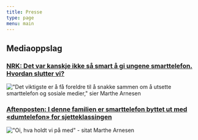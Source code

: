 ```yaml
---
title: Presse
type: page
menu: main
---
```


## Mediaoppslag

### [NRK: Det var kanskje ikke så smart å gi ungene smarttelefon. Hvordan slutter vi?](https://www.nrk.no/kultur/xl/er-det-mulig-a-ha-en-normal-barndom-uten-smarttelefon_-1.17055762)

!["Det viktigste er å få foreldre til å snakke sammen om å utsette smarttelefon og sosiale medier," sier Marthe Arnesen](/images/content/nrk-2024-09-29.png)

### [Aftenposten: I denne familien er smarttelefon byttet ut med «dumtelefon» for sjetteklassingen](https://www.aftenposten.no/norge/i/QMa3Ox/barn-faar-smarttelefon-stadig-tidligere)

!["Oi, hva holdt vi på med" - sitat Marthe Arnesen](/images/content/ap-2024-11-25.png)
